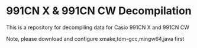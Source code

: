 # 991CN X & 991CN CW Decompilation
This is a repository for decompiling data for Casio 991CN X and 991CN CW

Note, please download and configure xmake,tdm-gcc,mingw64,java first

